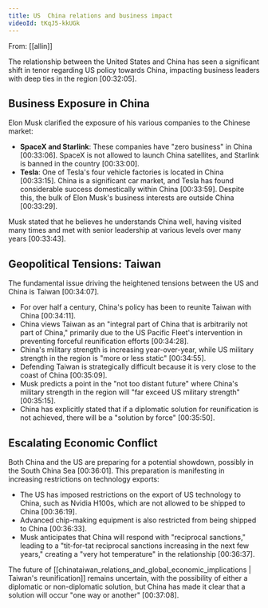 ```yaml
---
title: US  China relations and business impact
videoId: tKqJ5-kkUGk
---
```


From: [[allin]] <br/> 

The relationship between the United States and China has seen a significant shift in tenor regarding US policy towards China, impacting business leaders with deep ties in the region <a class="yt-timestamp" data-t="00:32:05">[00:32:05]</a>.

## Business Exposure in China

Elon Musk clarified the exposure of his various companies to the Chinese market:
*   **SpaceX and Starlink**: These companies have "zero business" in China <a class="yt-timestamp" data-t="00:33:06">[00:33:06]</a>. SpaceX is not allowed to launch China satellites, and Starlink is banned in the country <a class="yt-timestamp" data-t="00:33:00">[00:33:00]</a>.
*   **Tesla**: One of Tesla's four vehicle factories is located in China <a class="yt-timestamp" data-t="00:33:15">[00:33:15]</a>. China is a significant car market, and Tesla has found considerable success domestically within China <a class="yt-timestamp" data-t="00:33:59">[00:33:59]</a>. Despite this, the bulk of Elon Musk's business interests are outside China <a class="yt-timestamp" data-t="00:33:29">[00:33:29]</a>.

Musk stated that he believes he understands China well, having visited many times and met with senior leadership at various levels over many years <a class="yt-timestamp" data-t="00:33:43">[00:33:43]</a>.

## Geopolitical Tensions: Taiwan

The fundamental issue driving the heightened tensions between the US and China is Taiwan <a class="yt-timestamp" data-t="00:34:07">[00:34:07]</a>.
*   For over half a century, China's policy has been to reunite Taiwan with China <a class="yt-timestamp" data-t="00:34:11">[00:34:11]</a>.
*   China views Taiwan as an "integral part of China that is arbitrarily not part of China," primarily due to the US Pacific Fleet's intervention in preventing forceful reunification efforts <a class="yt-timestamp" data-t="00:34:28">[00:34:28]</a>.
*   China's military strength is increasing year-over-year, while US military strength in the region is "more or less static" <a class="yt-timestamp" data-t="00:34:55">[00:34:55]</a>.
*   Defending Taiwan is strategically difficult because it is very close to the coast of China <a class="yt-timestamp" data-t="00:35:09">[00:35:09]</a>.
*   Musk predicts a point in the "not too distant future" where China's military strength in the region will "far exceed US military strength" <a class="yt-timestamp" data-t="00:35:15">[00:35:15]</a>.
*   China has explicitly stated that if a diplomatic solution for reunification is not achieved, there will be a "solution by force" <a class="yt-timestamp" data-t="00:35:50">[00:35:50]</a>.

## Escalating Economic Conflict

Both China and the US are preparing for a potential showdown, possibly in the South China Sea <a class="yt-timestamp" data-t="00:36:01">[00:36:01]</a>. This preparation is manifesting in increasing restrictions on technology exports:
*   The US has imposed restrictions on the export of US technology to China, such as Nvidia H100s, which are not allowed to be shipped to China <a class="yt-timestamp" data-t="00:36:19">[00:36:19]</a>.
*   Advanced chip-making equipment is also restricted from being shipped to China <a class="yt-timestamp" data-t="00:36:33">[00:36:33]</a>.
*   Musk anticipates that China will respond with "reciprocal sanctions," leading to a "tit-for-tat reciprocal sanctions increasing in the next few years," creating a "very hot temperature" in the relationship <a class="yt-timestamp" data-t="00:36:37">[00:36:37]</a>.

The future of [[chinataiwan_relations_and_global_economic_implications | Taiwan's reunification]] remains uncertain, with the possibility of either a diplomatic or non-diplomatic solution, but China has made it clear that a solution will occur "one way or another" <a class="yt-timestamp" data-t="00:37:08">[00:37:08]</a>.